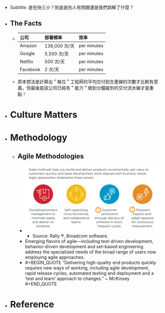 - Subtitle: 是在快三小？到底是別人有問題還是我們誤解了什麼？
- ## The Facts
	- |公司|部署頻率|效率|
	  |--|--|--|
	  |Amazon|136,000 次/天|per minutes|
	  |Google|5,500 次/天|per minutes|
	  |Netflix|500 次/天|per minutes|
	  |Facebook|2 次/天|per minutes|
	- 原本想法是計算出＂每位＂工程師的平均交付到生產線的次數才比較有意義，但最後是該公司已經有＂能力＂做到分鐘級別的交付流水線才是重點！
- # Culture Matters
- # Methodology
	- ## Agile Methodologies
		- ![image.png](../assets/image_1683518520302_0.png)
			- Source: Rally ®, Broadcom software.
		- Emerging flavors of agile—including test-driven development, behavior-driven development and set-based engineering address the specialized needs of the broad range of users now employing agile approaches.
		- #+BEGIN_QUOTE
		  “Delivering high-quality end products quickly requires new ways of working, including agile development, rapid release cycles, automated testing and deployment and a ‘test and learn’ approach to changes.”  ~ McKinsey
		  #+END_QUOTE
- # Reference